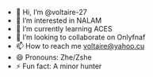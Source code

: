 - 👋 Hi, I’m @voltaire-27
- 👀 I’m interested in NALAM
- 🌱 I’m currently learning ACES
- 💞️ I’m looking to collaborate on Onlyfnaf
- 📫 How to reach me voltaire@yahoo.cu
- 😄 Pronouns: Zhe/Zshe
- ⚡ Fun fact: A minor hunter

<!---
voltaire-27/voltaire-27 is a ✨ special ✨ repository because its `README.md` (this file) appears on your GitHub profile.
You can click the Preview link to take a look at your changes.
--->
